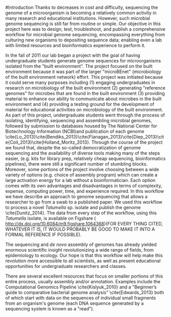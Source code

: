 #Introduction
Thanks to decreases in cost and difficulty, sequencing the genome of a microorganism is becoming a relatively common activity in many research and educational institutions. However, such microbial genome sequencing is still far from routine or simple. Our objective in this project here was to design, test, troubleshoot, and publish a comprehensive workflow for microbial genome sequencing, encompassing everything from culturing new organisms to depositing sequence data; enabling even a lab with limited resources and bioinformatics experience to perform it.

In the fall of 2011 our lab began a project with the goal of having undergraduate students generate genome sequences for microorganisms isolated from the "built environment". The project focused on the built environment because it was part of the larger "microBEnet" (microbiology of the built environment network) effort.  This project was initiated because it could serve many purposes including (1) engaging undergraduates in research on microbiology of the built environment (2) generating "reference genomes" for microbes that are found in the built environment (3) providing material to enhance our ability to communicate about microbes in the built environment and (4) providing a testing ground for the development of material for educational activities on microbiology of the built environment.  As part of this project, undergraduate students went through the process of isolating, identifying, sequencing and assembling microbial genomes, followed by submission to databases housed by The National Center for Biotechnology Information (NCBI)and publication of each genome \cite{Lo_2013}\cite{Bendiks_2013}\cite{Flanagan_2013}\cite{Diep_2013}\cite{Coil_2013}\cite{Holland_Moritz_2013}.  Through the course of the project we found that, despite the so-called democratization of genome sequencing and the availability of diverse tools making many of the steps easier, (e.g. kits for library prep, relatively cheap sequencing, bioinformatics pipelines), there were still a significant number of stumbling blocks.  Moreover, some portions of the project involve choosing between a wide variety of options (e.g. choice of assembly program) which can create a large activation energy for a lab without a bioinformatician.  Each option comes with its own advantages and disadvantages in terms of complexity, expense, computing power, time, and experience required. In this workflow we have describe an approach to genome sequencing that allows a researcher to go from a swab to a published paper.  We used this workflow to process a novel _Tatumella_ sp. isolate and publish the genome \cite{Dunitz_2014}.  The data from every step of the workflow, using this _Tatumella_ isolate, is available on Figshare (
http://dx.doi.org/10.6084/m9.figshare.1064368)(FOR EVERY THING CITED, WHATEVER IT IS, IT WOULD PROBABLY BE GOOD TO MAKE IT INTO A FORMAL REFERENCE IF POSSIBLE). 

The sequencing and _de novo_ assembly of genomes has already yielded enormous scientific insight revolutionizing a wide range of fields, from epidemiology to ecology.   Our hope is that this workflow will help make this revolution more accessible to all scientists, as well as present educational opportunities for undergraduate researchers and classes.
 
There are several excellent resources that focus on smaller portions of this entire process, usually assembly and/or annotation.   Examples include the Computational Genomics Pipeline \cite{Kislyuk_2010}  and a "Beginner’s guide to comparative bacterial genome analysis" \cite{Edwards_2013} both of which start with data on the sequences of individual small fragments from an organism's genome (each DNA sequence generated by a sequencing system is known as a "read").

